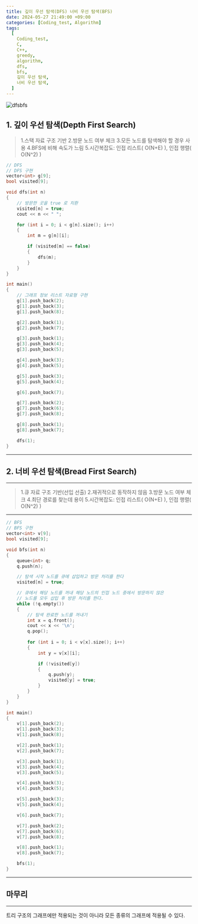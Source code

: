 ```yaml
---
title: 깊이 우선 탐색(DFS) 너비 우선 탐색(BFS)
date: 2024-05-27 21:49:00 +09:00
categories: [Coding_test, Algorithm]
tags:
  [
    Coding_test,
    C,
    C++,
    greedy,
    algorithm,
    dfs,
    bfs,
    깊이 우선 탐색,
    너비 우선 탐색,
  ]
---
```


![dfsbfs](https://github.com/kdmkjm/kdmkjm.github.io/assets/15084307/53d946e5-5dc7-4367-8396-ee594000f4e1)

## 1. 깊이 우선 탐색(Depth First Search)

> 1.스택 자료 구조 기반
> 2.방문 노드 여부 체크
> 3.모든 노드를 탐색해야 할 경우 사용
> 4.BFS에 비해 속도가 느림
> 5.시간복잡도: 인접 리스트( O(N+E) ), 인접 행렬( O(N^2) )

```cpp
// DFS
// DFS 구현
vector<int> g[9];
bool visited[9];

void dfs(int n)
{
	// 방문한 곳을 true 로 치환
	visited[n] = true;
	cout << n << " ";

	for (int i = 0; i < g[n].size(); i++)
	{
		int m = g[n][i];

		if (visited[m] == false)
		{
			dfs(m);
		}
	}
}

int main()
{
	// 그래프 정보 리스트 자료형 구현
	g[1].push_back(2);
	g[1].push_back(3);
	g[1].push_back(8);

	g[2].push_back(1);
	g[2].push_back(7);

	g[3].push_back(1);
	g[3].push_back(4);
	g[3].push_back(5);

	g[4].push_back(3);
	g[4].push_back(5);

	g[5].push_back(3);
	g[5].push_back(4);

	g[6].push_back(7);

	g[7].push_back(2);
	g[7].push_back(6);
	g[7].push_back(8);

	g[8].push_back(1);
	g[8].push_back(7);

	dfs(1);
}
```

---

## 2. 너비 우선 탐색(Bread First Search)

---
> 1.큐 자료 구조 기반(선입 선출)
> 2.재귀적으로 동작하지 않음
> 3.방문 노드 여부 체크
> 4.최단 경로를 찾는데 용이
> 5.시간복잡도: 인접 리스트( O(N+E) ), 인접 행렬( O(N^2) )
---

```cpp
// BFS
// BFS 구현
vector<int> v[9];
bool visited[9];

void bfs(int n)
{
	queue<int> q;
	q.push(n);

	// 탐색 시작 노드를 큐에 삽입하고 방문 처리를 한다
	visited[n] = true;

	// 큐에서 해당 노드를 꺼내 해당 노드의 인접 노드 중에서 방문하지 않은
	// 노드를 모두 삽입 후 방문 처리를 한다.
	while (!q.empty())
	{
		// 탐색 완료한 노드를 꺼내기
		int x = q.front();
		cout << x << '\n';
		q.pop();
		
		for (int i = 0; i < v[x].size(); i++)
		{
			int y = v[x][i];

			if (!visited[y])
			{
				q.push(y);
				visited[y] = true;
			}
		}
	}
}

int main()
{
	v[1].push_back(2);
	v[1].push_back(3);
	v[1].push_back(8);

	v[2].push_back(1);
	v[2].push_back(7);

	v[3].push_back(1);
	v[3].push_back(4);
	v[3].push_back(5);

	v[4].push_back(3);
	v[4].push_back(5);

	v[5].push_back(3);
	v[5].push_back(4);

	v[6].push_back(7);

	v[7].push_back(2);
	v[7].push_back(6);
	v[7].push_back(8);

	v[8].push_back(1);
	v[8].push_back(7);

	bfs(1);
}
```

---

## 마무리
---
트리 구조의 그래프에만 적용되는 것이 아니라 모든 종류의 그래프에 적용될 수 있다.